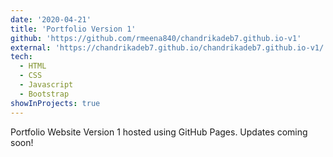 ```yaml
---
date: '2020-04-21'
title: 'Portfolio Version 1'
github: 'https://github.com/rmeena840/chandrikadeb7.github.io-v1'
external: 'https://chandrikadeb7.github.io/chandrikadeb7.github.io-v1/'
tech:
  - HTML
  - CSS
  - Javascript
  - Bootstrap
showInProjects: true
---
```


Portfolio Website Version 1 hosted using GitHub Pages. Updates coming soon!
